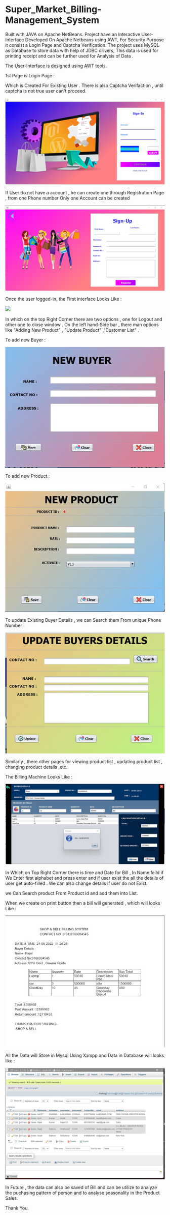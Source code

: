 # Super_Market_Billing-Management_System

Built with JAVA on Apache NetBeans. Project
have an Interactive User-Interface Developed On Apache Netbeans using AWT,
For Security Purpose it consist a Login Page and Captcha Verification. The
project uses MySQL as Database to store data with help of JDBC drivers, This
data is used for printing receipt and can be further used for Analysis of Data .

The User-Interface is designed using AWT tools.

1st Page is Login Page : 

Which is Created For Existing User . There is also Captcha Verifaction , until captcha is not true user can't proceed.

![](login.jpeg)

If User do not have a account , he can create one through Registration Page , from one Phone number Only one Account can be created

![](Registration.jpeg)

Once the user logged-in, the First interface Looks Like :

![](Face.jpeg)

In which on the top Right Corner there are two options , one for Logout and other one to close window .
On the left hand-Side bar , there man options like "Adding New Product" , "Update Product" ,"Customer List" .

To add new Buyer :

![](nbuyer.jpeg)

To add new Product :

![](nproduct.jpeg)

To update Existing Buyer Details , we can Search them From unique Phone Number :

![](ubuyer.jpeg)

Similarly , there other pages for viewing product list , updating product list , changing product details ,etc.

The Billing Machine Looks Like :

![](Face21.jpeg)

In Which on Top Right Corner there is time and Date for Bill , In Name feild if We Enter first alphabet and press enter and if user exist the all the details of user get auto-filled .
We can also change details if user do not Exist.

we Can Search product From Product id and add them into List.

When we create on print button then a bill will generated , which will looks Like :

![](billsample.jpeg)

All the Data will Store in Mysql Using Xampp and Data in Database will looks like  :

![](dattalogin.jpeg)

In Future , the data can also be saved of Bill and can be utilize to analyze the puchasing pattern of person and to analyse seasonality in the Product Sales.

Thank You.
